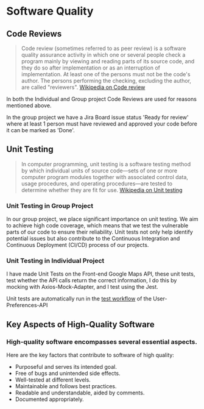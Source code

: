# Software Quality

## Code Reviews
>Code review (sometimes referred to as peer review) is a software quality assurance activity in which one or several people check a program mainly by viewing and reading parts of its source code, and they do so after implementation or as an interruption of implementation.
>At least one of the persons must not be the code's author. The persons performing the checking, excluding the author, are called "reviewers".
[Wikipedia on Code review](https://en.wikipedia.org/wiki/Code_review)

In both the Individual and Group project Code Reviews are used for reasons mentioned above.

In the group project we have a Jira Board issue status 'Ready for review' where at least 1 person must have reviewed and approved your code before it can be marked as 'Done'. 

## Unit Testing
>In computer programming, unit testing is a software testing method by which individual units of source code—sets of one or more computer program modules together with associated control data, usage procedures, and operating procedures—are tested to determine whether they are fit for use.
[Wikipedia on Unit testing](https://en.wikipedia.org/wiki/Unit_testing)

### Unit Testing in Group Project
In our group project, we place significant importance on unit testing. We aim to achieve high code coverage, which means that we test the vulnerable parts of our code to ensure their reliability.
Unit tests not only help identify potential issues but also contribute to the Continuous Integration and Continuous Deployment (CI/CD) process of our projects.

### Unit Testing in Individual Project
I have made Unit Tests on the Front-end Google Maps API, these unit tests, test whether the API calls return the correct information, I do this by mocking with Axios-Mock-Adapter, and I test using the Jest.

Unit tests are automatically run in the [test workflow](https://github.com/Dpils-s/Rider-maps/blob/main/.github/workflows/ci.yml) of the User-Preferences-API

## Key Aspects of High-Quality Software
### High-quality software encompasses several essential aspects.
Here are the key factors that contribute to software of high quality:
- Purposeful and serves its intended goal.
- Free of bugs and unintended side effects.
- Well-tested at different levels.
- Maintainable and follows best practices.
- Readable and understandable, aided by comments.
- Documented appropriately.



